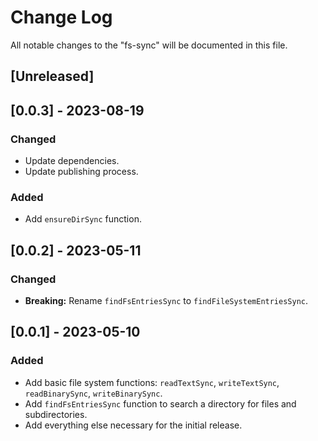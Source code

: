 # Change Log

All notable changes to the "fs-sync" will be documented in this file.

## [Unreleased]

## [0.0.3] - 2023-08-19

### Changed

- Update dependencies.
- Update publishing process.

### Added

- Add `ensureDirSync` function.

## [0.0.2] - 2023-05-11

### Changed

- **Breaking:** Rename `findFsEntriesSync` to `findFileSystemEntriesSync`.

## [0.0.1] - 2023-05-10

### Added

- Add basic file system functions: `readTextSync`, `writeTextSync`, `readBinarySync`, `writeBinarySync`.
- Add `findFsEntriesSync` function to search a directory for files and subdirectories.
- Add everything else necessary for the initial release.

<!--
See: https://common-changelog.org/

## [0.0.1] - 2023-01-01

### Changed

### Added

### Removed

### Fixed
-->
